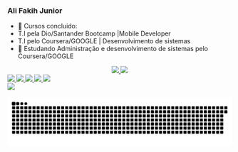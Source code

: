 ### Ali Fakih Junior

- 🔭 Cursos concluido: 
- T.I pela Dio/Santander Bootcamp |Mobile Developer 
- T.I pelo Coursera/GOOGLE | Desenvolvimento de sistemas  
- 🌱 Estudando Administração e desenvolvimento de sistemas pelo Coursera/GOOGLE 

<div align="center">
  <a href="https://github.com/Neoneo28">
  <img height="172em" src="https://github-readme-stats.vercel.app/api?username=Neoneo28&show_icons=true&theme=dark&include_all_commits=true&count_private=true"/>
  <img height="172em" src="https://github-readme-stats.vercel.app/api/top-langs/?username=Neoneo28&layout=compact&langs_count=7&theme=dark"/>
</div>

  <div> 
  <img height="50em" src="https://cdn.jsdelivr.net/gh/devicons/devicon/icons/linux/linux-original.svg" />
 <img height="50em" src="https://cdn.jsdelivr.net/gh/devicons/devicon/icons/android/android-plain-wordmark.svg" />
  <img height="50em" src="https://cdn.jsdelivr.net/gh/devicons/devicon/icons/kotlin/kotlin-original-wordmark.svg" />
  <img height="50em" src="https://cdn.jsdelivr.net/gh/devicons/devicon/icons/git/git-original-wordmark.svg" />
  <img height="50em" src="https://cdn.jsdelivr.net/gh/devicons/devicon/icons/intellij/intellij-original-wordmark.svg" />
  </div>
  
  <div>
   <a href="https://www.linkedin.com/in/fakih-ali-71b5b3215" target="_blank"><img src="https://img.shields.io/badge/-LinkedIn-%230077B5?style=for-the-badge&logo=linkedin&logoColor=white" target="_blank"></a> 
 
  ![Snake animation](https://github.com/Neoneo28/Neoneo28/blob/output/github-contribution-grid-snake.svg)
 
</div>
